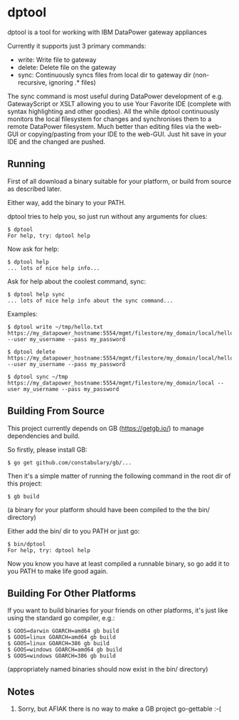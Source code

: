 # dptool
dptool is a tool for working with IBM DataPower gateway appliances

Currently it supports just 3 primary commands:
+ write: Write file to gateway
+ delete: Delete file on the gateway
+ sync: Continuously syncs files from local dir to gateway dir (non-recursive, ignoring .* files)

The sync command is most useful during DataPower development of e.g. GatewayScript or XSLT allowing you to use Your Favorite IDE (complete with syntax highlighting and other goodies). All the while dptool continuously monitors the local filesystem for changes and synchronises them to a remote DataPower filesystem. Much better than editing files via the web-GUI or copying/pasting from your IDE to the web-GUI. Just hit save in your IDE and the changed are pushed.

## Running

First of all download a binary suitable for your platform, or build from source as described later.

Either way, add the binary to your PATH.

dptool tries to help you, so just run without any arguments for clues:

    $ dptool
    For help, try: dptool help

Now ask for help:

    $ dptool help
    ... lots of nice help info...

Ask for help about the coolest command, sync:

    $ dptool help sync
    ... lots of nice help info about the sync command...

Examples:

    $ dptool write ~/tmp/hello.txt https://my_datapower_hostname:5554/mgmt/filestore/my_domain/local/hello.txt --user my_username --pass my_password

    $ dptool delete https://my_datapower_hostname:5554/mgmt/filestore/my_domain/local/hello.txt --user my_username --pass my_password

    $ dptool sync ~/tmp https://my_datapower_hostname:5554/mgmt/filestore/my_domain/local --user my_username --pass my_password
     
## Building From Source

This project currently depends on GB (https://getgb.io/) to manage dependencies and build.

So firstly, please install GB:

    $ go get github.com/constabulary/gb/...

Then it's a simple matter of running the following command in the root dir of this project:

    $ gb build

(a binary for your platform should have been compiled to the the bin/ directory)

Either add the bin/ dir to you PATH or just go:

    $ bin/dptool
    For help, try: dptool help

Now you know you have at least compiled a runnable binary, so go add it to you PATH to make life good again.

## Building For Other Platforms

If you want to build binaries for your friends on other platforms, it's just like using the standard go compiler, e.g.:

    $ GOOS=darwin GOARCH=amd64 gb build
    $ GOOS=linux GOARCH=amd64 gb build
    $ GOOS=linux GOARCH=386 gb build
    $ GOOS=windows GOARCH=amd64 gb build
    $ GOOS=windows GOARCH=386 gb build
    

(appropriately named binaries should now exist in the bin/ directory)

## Notes

1. Sorry, but AFIAK there is no way to make a GB project go-gettable :-(
